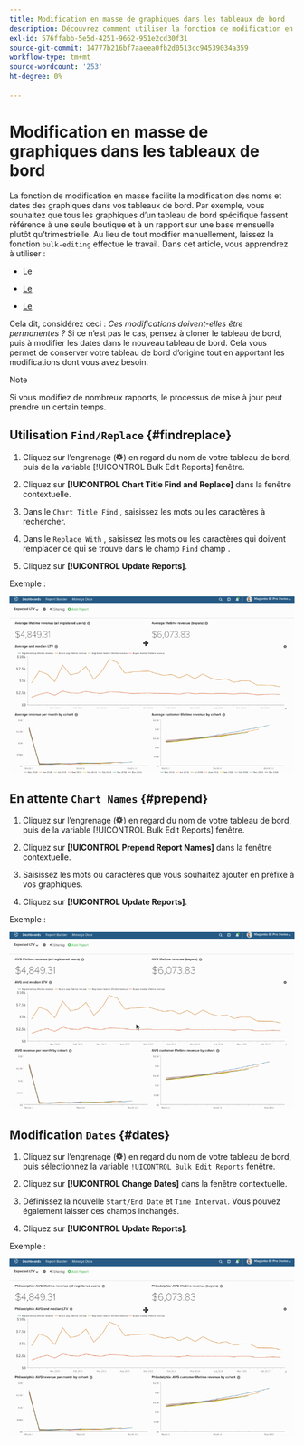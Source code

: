 ```yaml
---
title: Modification en masse de graphiques dans les tableaux de bord
description: Découvrez comment utiliser la fonction de modification en masse dans [!DNL MBI].
exl-id: 576ffabb-5e5d-4251-9662-951e2cd30f31
source-git-commit: 14777b216bf7aaeea0fb2d0513cc94539034a359
workflow-type: tm+mt
source-wordcount: '253'
ht-degree: 0%

---
```


# Modification en masse de graphiques dans les tableaux de bord

La fonction de modification en masse facilite la modification des noms et dates des graphiques dans vos tableaux de bord. Par exemple, vous souhaitez que tous les graphiques d’un tableau de bord spécifique fassent référence à une seule boutique et à un rapport sur une base mensuelle plutôt qu’trimestrielle. Au lieu de tout modifier manuellement, laissez la fonction `bulk-editing` effectue le travail. Dans cet article, vous apprendrez à utiliser :

* [Le ](#findreplace)

* [Le ](#prepend)

* [Le ](#dates)

Cela dit, considérez ceci : *Ces modifications doivent-elles être permanentes ?* Si ce n’est pas le cas, pensez à cloner le tableau de bord, puis à modifier les dates dans le nouveau tableau de bord. Cela vous permet de conserver votre tableau de bord d’origine tout en apportant les modifications dont vous avez besoin.

>[!NOTE]
>
>Si vous modifiez de nombreux rapports, le processus de mise à jour peut prendre un certain temps.

## Utilisation `Find/Replace` {#findreplace}

1. Cliquez sur l’engrenage (![](../../assets/gear-icon.png)) en regard du nom de votre tableau de bord, puis de la variable [!UICONTROL Bulk Edit Reports] fenêtre.

1. Cliquez sur **[!UICONTROL Chart Title Find and Replace]** dans la fenêtre contextuelle.

1. Dans le `Chart Title Find` , saisissez les mots ou les caractères à rechercher.

1. Dans le `Replace With` , saisissez les mots ou les caractères qui doivent remplacer ce qui se trouve dans le champ `Find` champ .

1. Cliquez sur **[!UICONTROL Update Reports]**.

Exemple :

![modification en masse](../../assets/bulk_edit.gif)

## En attente `Chart Names` {#prepend}

1. Cliquez sur l’engrenage (![](../../assets/gear-icon.png)) en regard du nom de votre tableau de bord, puis de la variable [!UICONTROL Bulk Edit Reports] fenêtre.

1. Cliquez sur **[!UICONTROL Prepend Report Names]** dans la fenêtre contextuelle.

1. Saisissez les mots ou caractères que vous souhaitez ajouter en préfixe à vos graphiques.

1. Cliquez sur **[!UICONTROL Update Reports]**.

Exemple :

![prepend](../../assets/prepend.gif)

## Modification `Dates` {#dates}

1. Cliquez sur l’engrenage (![](../../assets/gear-icon.png)) en regard du nom de votre tableau de bord, puis sélectionnez la variable `!UICONTROL Bulk Edit Reports` fenêtre.

1. Cliquez sur **[!UICONTROL Change Dates]** dans la fenêtre contextuelle.

1. Définissez la nouvelle `Start/End Date` et `Time Interval`. Vous pouvez également laisser ces champs inchangés.

1. Cliquez sur **[!UICONTROL Update Reports]**.

Exemple :

![modification des dates](../../assets/dates.gif)
